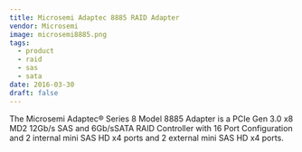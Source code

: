 ```yaml
---
title: Microsemi Adaptec 8885 RAID Adapter
vendor: Microsemi
image: microsemi8885.png
tags:
  - product
  - raid
  - sas
  - sata
date: 2016-03-30
draft: false
---
```


The Microsemi Adaptec® Series 8 Model 8885 Adapter is a PCIe Gen 3.0 x8 MD2 12Gb/s SAS and 6Gb/sSATA RAID Controller
with 16 Port Configuration and 2 internal mini SAS HD x4 ports and 2 external mini SAS HD x4 ports.
